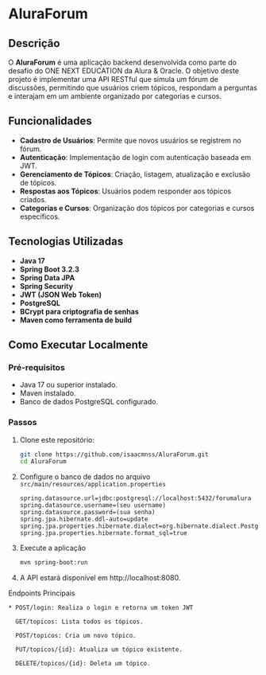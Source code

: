 # AluraForum

## Descrição

O **AluraForum** é uma aplicação backend desenvolvida como parte do desafio do ONE NEXT EDUCATION da Alura & Oracle. O objetivo deste projeto é implementar uma API RESTful que simula um fórum de discussões, permitindo que usuários criem tópicos, respondam a perguntas e interajam em um ambiente organizado por categorias e cursos.

## Funcionalidades

- **Cadastro de Usuários**: Permite que novos usuários se registrem no fórum.
- **Autenticação**: Implementação de login com autenticação baseada em JWT.
- **Gerenciamento de Tópicos**: Criação, listagem, atualização e exclusão de tópicos.
- **Respostas aos Tópicos**: Usuários podem responder aos tópicos criados.
- **Categorias e Cursos**: Organização dos tópicos por categorias e cursos específicos.

## Tecnologias Utilizadas

- **Java 17**
- **Spring Boot 3.2.3**
- **Spring Data JPA**
- **Spring Security**
- **JWT (JSON Web Token)**
- **PostgreSQL**
- **BCrypt para criptografia de senhas**
- **Maven como ferramenta de build**

## Como Executar Localmente

### Pré-requisitos

- Java 17 ou superior instalado.
- Maven instalado.
- Banco de dados PostgreSQL configurado.

### Passos

1. Clone este repositório:

   ```bash
   git clone https://github.com/isaacmnss/AluraForum.git
   cd AluraForum
   
2. Configure o banco de dados no arquivo `src/main/resources/application.properties`

    ```properties
   spring.datasource.url=jdbc:postgresql://localhost:5432/forumalura
    spring.datasource.username=(seu username)
    spring.datasource.password=(sua senha)
    spring.jpa.hibernate.ddl-auto=update
    spring.jpa.properties.hibernate.dialect=org.hibernate.dialect.PostgreSQLDialect
    spring.jpa.properties.hibernate.format_sql=true
   ```
   
3. Execute a aplicação
   
    ```bash
   mvn spring-boot:run
   ```
   
4. A API estará disponível em http://localhost:8080.

Endpoints Principais

    * POST/login: Realiza o login e retorna um token JWT

      GET/topicos: Lista todos os tópicos.

      POST/topicos: Cria um novo tópico.

      PUT/topicos/{id}: Atualiza um tópico existente.

      DELETE/topicos/{id}: Deleta um tópico.

